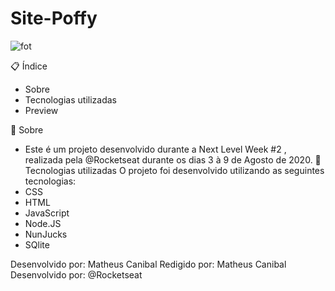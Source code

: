 # Site-Poffy

![fot](https://user-images.githubusercontent.com/66100778/89739773-c3320080-da59-11ea-9297-b4c9bd6dcb9e.png)


📋 Índice
 - Sobre
 - Tecnologias utilizadas
 - Preview
 
📖 Sobre
- Este é um projeto desenvolvido durante a Next Level Week #2 , realizada pela @Rocketseat durante os dias 3 à 9 de Agosto de 2020.
🚀 Tecnologias utilizadas
O projeto foi desenvolvido utilizando as seguintes tecnologias:
- CSS
- HTML
- JavaScript
- Node.JS
- NunJucks
- SQlite

 Desenvolvido por: Matheus Canibal
Redigido por: Matheus Canibal
Desenvolvido por: @Rocketseat
